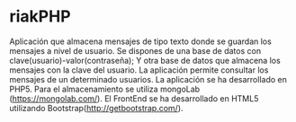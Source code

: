 riakPHP
=======

Aplicación que almacena mensajes de tipo texto donde se guardan los mensajes a nivel de usuario.
Se dispones de una base de datos con clave(usuario)-valor(contraseña); Y otra base de datos que
almacena los mensajes con la clave del usuario. La aplicación permite consultar los mensajes de un determinado usuarios. 
La aplicación se ha desarrollado en PHP5.
Para el almacenamiento se utiliza mongoLab (https://mongolab.com/).
El FrontEnd se ha desarrollado en HTML5 utilizando Bootstrap(http://getbootstrap.com/).
